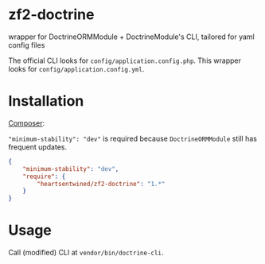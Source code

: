 # zf2-doctrine

wrapper for DoctrineORMModule + DoctrineModule's CLI, tailored for yaml config files

The official CLI looks for `config/application.config.php`. This wrapper looks for `config/application.config.yml`.

# Installation

[Composer](http://getcomposer.org/):

`"minimum-stability": "dev"` is required because `DoctrineORMModule` still has frequent updates.

```json
{
    "minimum-stability": "dev",
    "require": {
        "heartsentwined/zf2-doctrine": "1.*"
    }
}
```

# Usage

Call (modified) CLI at `vendor/bin/doctrine-cli`.
